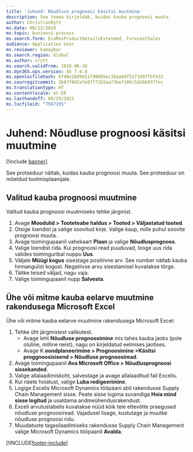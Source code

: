 ```yaml
---
title: 'Juhend: Nõudluse prognoosi käsitsi muutmine'
description: See teema kirjeldab, kuidas kauba prognoosi muuta
author: ChristianRytt
ms.date: 08/12/2019
ms.topic: business-process
ms.search.form: EcoResProductDetailsExtended, ForecastSales
audience: Application User
ms.reviewer: kamaybac
ms.search.region: Global
ms.author: crytt
ms.search.validFrom: 2016-06-30
ms.dyn365.ops.version: AX 7.0.0
ms.openlocfilehash: 6f48e1689d21fd0085ec38aab8f5171997fbf432
ms.sourcegitcommit: 3b87f042a7e97f72b5aa73bef186c5426b937fec
ms.translationtype: HT
ms.contentlocale: et-EE
ms.lasthandoff: 09/29/2021
ms.locfileid: "7567195"
---
```

# <a name="guide-modify-a-demand-forecast-manually"></a>Juhend: Nõudluse prognoosi käsitsi muutmine

[!include [banner](../../includes/banner.md)]

See protseduur näitab, kuidas kauba prognoosi muuta. See protseduur on mõeldud tootmisplaanijale.

## <a name="modify-the-forecast-for-a-selected-item"></a>Valitud kauba prognoosi muutmine

Valitud kauba prognoosi muutmiseks tehke järgmist.

1. Avage **Moodulid \> Tooteteabe haldus \> Tooted \> Väljastatud tooted**.
1. Otsige loendist ja valige soovitud kirje. Valige kaup, mille puhul soovite prognoosi muuta.
1. Avage toimingupaanil vahekaart **Plaan** ja valige **Nõudlusprognoos**.
1. Valige loendist rida. Kui prognoosi read puuduvad, looge uus rida valides toiminguribal nuppu **Uus**.  
1. Väljale **Müügi kogus** sisestage positiivne arv. See number näitab kauba hinnangulist kogust. Negatiivse arvu sisestamisel kuvatakse tõrge.
1. Täitke teised väljad, nagu vaja.
1. Valige toimingupaanil nupp **Salvesta**.

## <a name="modify-the-forecast-for-one-or-more-items-with-microsoft-excel"></a>Ühe või mitme kauba eelarve muutmine rakendusega Microsoft Excel

Ühe või mitme kauba eelarve muutmine rakendusega Microsoft Excel:

1. Tehke üht järgmistest valikutest.
    - Avage leht **Nõudluse prognoosimine** mis tahes kauba jaoks (pole oluline, milline neist), nagu on kirjeldatud eelmises jaotises.
    - Avage K **oondplaneerimine \> Prognoosimine \>Käsitsi proggnoosisisend \> Nõudluse prognoosiread**.
1. Avage toimingupaanil **Ava Microsoft Office \> Nõudlusprognoosi sissekanded**.
1. Valige allalaadimiskoht, salvestage ja avage allalaaditud fail Excelis.
1. Kui näete hoiatust, valige **Luba redigeerimine**.
1. Logige Excelis Microsoft Dynamics tööpaani abil rakendusse Supply Chain Management sisse. Peate sisse logima suvandiga **Hoia mind sisse logitud** ja usaldama andmeühendusrakendust.
1. Exceli arvutustabelis kuvatakse nüüd kõik teie ettevõtte praegused nõudluse prognoosiread.  Vajadusel lisage, kustutage ja muutke nõudluse prognoosi ridu.
1. Muudatuste tagasilaadimiseks rakendusse Supply Chain Management valige Microsoft Dynamics tööpaanil **Avalda**.


[!INCLUDE[footer-include](../../../includes/footer-banner.md)]
